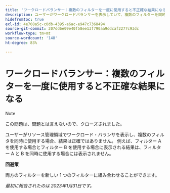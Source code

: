 ```yaml
---
title: 'ワークロードバランサー：複数のフィルターを一度に使用すると不正確な結果になる'
description: ユーザーがワークロードバランサーを表示していて、複数のフィルターを同時に使用する場合、結果が不正確です。例えば、フィルター A を使用する場合とフィルター B を使用する場合に表示される結果は、フィルター A と B を同時に使用する場合には表示されません。
hidefromtoc: true
exl-id: 4e708a5c-c0db-4395-a6ac-e947c7368494
source-git-commit: 207dd6e09e40f58ee13f790aa9ddcaf2277c93dc
workflow-type: tm+mt
source-wordcount: '148'
ht-degree: 83%

---
```


# ワークロードバランサー：複数のフィルターを一度に使用すると不正確な結果になる

>[!NOTE]
>
>この問題は、問題とは言えないので、クローズされました。

ユーザーがリソース管理領域でワークロード・バランサを表示し、複数のフィルタを同時に使用する場合、結果は正確ではありません。 例えば、フィルター A を使用する場合とフィルター B を使用する場合に表示される結果は、フィルター A と B を同時に使用する場合には表示されません。

**回避策**

両方のフィルターを新しい 1 つのフィルターに組み合わせることができます。

_最初に報告されたのは 2023年1月31日です。_
